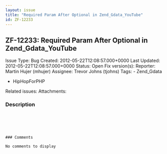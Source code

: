```yaml
---
layout: issue
title: "Required Param After Optional in Zend_Gdata_YouTube"
id: ZF-12233
---
```


ZF-12233: Required Param After Optional in Zend\_Gdata\_YouTube
---------------------------------------------------------------

 Issue Type: Bug Created: 2012-05-22T12:08:57.000+0000 Last Updated: 2012-05-22T12:08:57.000+0000 Status: Open Fix version(s): 
 Reporter:  Martin Hujer (mhujer)  Assignee:  Trevor Johns (tjohns)  Tags: - Zend\_Gdata
- HipHopForPHP
 
 Related issues: 
 Attachments: 
### Description

```

 

 

### Comments

No comments to display